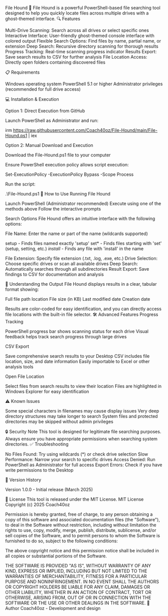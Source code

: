 File Hound 👻
File Hound is a powerful PowerShell-based file searching tool designed to help you quickly locate files across multiple drives with a ghost-themed interface.
🔍 Features

Multi-Drive Scanning: Search across all drives or select specific ones
Interactive Interface: User-friendly ghost-themed console interface with colored output
Flexible Search Options: Find files by name, partial name, or extension
Deep Search: Recursive directory scanning for thorough results
Progress Tracking: Real-time scanning progress indicator
Results Export: Save search results to CSV for further analysis
File Location Access: Directly open folders containing discovered files

📋 Requirements

Windows operating system
PowerShell 5.1 or higher
Administrator privileges (recommended for full drive access)

💻 Installation & Execution

Option 1: Direct Execution from GitHub

Launch PowerShell as Administrator and run:

irm https://raw.githubusercontent.com/Coach40oz/File-Hound/main/File-Hound.ps1 | iex

Option 2: Manual Download and Execution

Download the File-Hound.ps1 file to your computer

Ensure PowerShell execution policy allows script execution:

Set-ExecutionPolicy -ExecutionPolicy Bypass -Scope Process

Run the script:

.\File-Hound.ps1
📖 How to Use
Running File Hound

Launch PowerShell (Administrator recommended)
Execute using one of the methods above
Follow the interactive prompts

Search Options
File Hound offers an intuitive interface with the following options:

File Name: Enter the name or part of the name (wildcards supported)

setup - Finds files named exactly 'setup'
set* - Finds files starting with 'set' (setup, setting, etc.)
*install* - Finds any file with 'install' in the name


File Extension: Specify file extension (.txt, .log, .exe, etc.)
Drive Selection: Choose specific drives or scan all available drives
Deep Search: Automatically searches through all subdirectories
Result Export: Save findings to CSV for documentation and analysis

🔮 Understanding the Output
File Hound displays results in a clear, tabular format showing:

Full file path location
File size (in KB)
Last modified date
Creation date

Results are color-coded for easy identification, and you can directly access file locations with the built-in file selector.
🛠️ Advanced Features
Progress Tracking

PowerShell progress bar shows scanning status for each drive
Visual feedback helps track search progress through large drives

CSV Export

Save comprehensive search results to your Desktop
CSV includes file location, size, and date information
Easily importable to Excel or other analysis tools

Open File Location

Select files from search results to view their location
Files are highlighted in Windows Explorer for easy identification

⚠️ Known Issues

Some special characters in filenames may cause display issues
Very deep directory structures may take longer to search
System files and protected directories may be skipped without admin privileges

🔒 Security Note
This tool is designed for legitimate file searching purposes. Always ensure you have appropriate permissions when searching system directories.
✅ Troubleshooting

No Files Found: Try using wildcards (*) or check drive selection
Slow Performance: Narrow your search to specific drives
Access Denied: Run PowerShell as Administrator for full access
Export Errors: Check if you have write permissions to the Desktop

🔄 Version History

Version 1.0.0 - Initial release (March 2025)

📝 License
This tool is released under the MIT License.
MIT License
Copyright (c) 2025 Coach40oz

Permission is hereby granted, free of charge, to any person obtaining a copy
of this software and associated documentation files (the "Software"), to deal
in the Software without restriction, including without limitation the rights
to use, copy, modify, merge, publish, distribute, sublicense, and/or sell
copies of the Software, and to permit persons to whom the Software is
furnished to do so, subject to the following conditions:

The above copyright notice and this permission notice shall be included in all
copies or substantial portions of the Software.

THE SOFTWARE IS PROVIDED "AS IS", WITHOUT WARRANTY OF ANY KIND, EXPRESS OR
IMPLIED, INCLUDING BUT NOT LIMITED TO THE WARRANTIES OF MERCHANTABILITY,
FITNESS FOR A PARTICULAR PURPOSE AND NONINFRINGEMENT. IN NO EVENT SHALL THE
AUTHORS OR COPYRIGHT HOLDERS BE LIABLE FOR ANY CLAIM, DAMAGES OR OTHER
LIABILITY, WHETHER IN AN ACTION OF CONTRACT, TORT OR OTHERWISE, ARISING FROM,
OUT OF OR IN CONNECTION WITH THE SOFTWARE OR THE USE OR OTHER DEALINGS IN THE
SOFTWARE.
👻 Author
Coach40oz - Development and design
